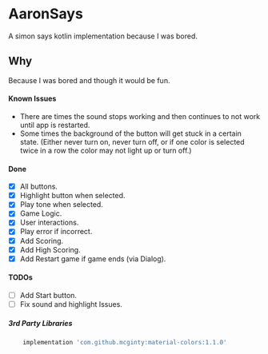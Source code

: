 # AaronSays
A simon says kotlin implementation because I was bored.

## Why
Because I was bored and though it would be fun.

#### Known Issues
* There are times the sound stops working and then continues to not work until app is restarted.
* Some times the background of the button will get stuck in a certain state. (Either never turn on, never turn off, or if one color is selected twice in a row the color may not light up or turn off.)

#### Done
- [x] All buttons.
- [x] Highlight button when selected.
- [x] Play tone when selected.
- [x] Game Logic.
- [x] User interactions.
- [x] Play error if incorrect.
- [x] Add Scoring.
- [x] Add High Scoring.
- [x] Add Restart game if game ends (via Dialog).

#### TODOs
- [ ] Add Start button. 
- [ ] Fix sound and highlight Issues.

##### 3rd Party Libraries
```gradle 
    implementation 'com.github.mcginty:material-colors:1.1.0'
```
